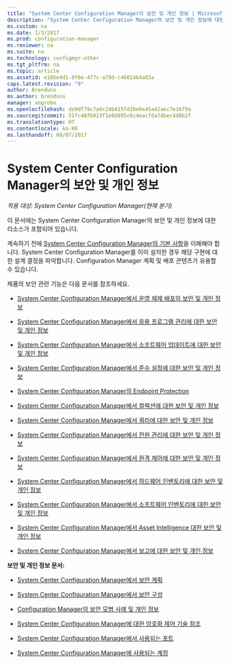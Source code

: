 ```yaml
---
title: "System Center Configuration Manager의 보안 및 개인 정보 | Microsoft 문서"
description: "System Center Configuration Manager의 보안 및 개인 정보에 대한 리소스를 찾습니다."
ms.custom: na
ms.date: 1/3/2017
ms.prod: configuration-manager
ms.reviewer: na
ms.suite: na
ms.technology: configmgr-other
ms.tgt_pltfrm: na
ms.topic: article
ms.assetid: e18be4d1-9f6e-477c-a79d-c46014b4a03a
caps.latest.revision: "9"
author: Brenduns
ms.author: brenduns
manager: angrobe
ms.openlocfilehash: de9df79c7adc24b415fd1be6e45a42aec7e16f9a
ms.sourcegitcommit: 51fc48fb023f1e8d995c6c4eacfda7dbec4d0b2f
ms.translationtype: HT
ms.contentlocale: ko-KR
ms.lasthandoff: 08/07/2017
---
```

# <a name="security-and-privacy-for-system-center-configuration-manager"></a>System Center Configuration Manager의 보안 및 개인 정보

*적용 대상: System Center Configuration Manager(현재 분기)*

이 문서에는 System Center Configuration Manager의 보안 및 개인 정보에 대한 리소스가 포함되어 있습니다.  

 계속하기 전에 [System Center Configuration Manager의 기본 사항](../../../core/understand/fundamentals.md)을 이해해야 합니다. System Center Configuration Manager를 이미 설치한 경우 해당 구현에 대한 설계 결정을 파악합니다. Configuration Manager 계획 및 배포 콘텐츠가 유용할 수 있습니다.  

 제품의 보안 관련 기능은 다음 문서를 참조하세요.  

-   [System Center Configuration Manager에서 운영 체제 배포의 보안 및 개인 정보](../../../osd/plan-design/security-and-privacy-for-operating-system-deployment.md)  

-   [System Center Configuration Manager에서 응용 프로그램 관리에 대한 보안 및 개인 정보](../../../apps/plan-design/security-and-privacy-for-application-management.md)  

-   [System Center Configuration Manager에서 소프트웨어 업데이트에 대한 보안 및 개인 정보](../../../sum/plan-design/security-and-privacy-for-software-updates.md)  

-   [System Center Configuration Manager에서 준수 설정에 대한 보안 및 개인 정보](../../../compliance/plan-design/security-and-privacy-for-compliance-settings.md)  

-   [System Center Configuration Manager의 Endpoint Protection](../../../protect/deploy-use/endpoint-protection.md)  

-   [System Center Configuration Manager에서 컬렉션에 대한 보안 및 개인 정보](../../../core/clients/manage/collections/security-and-privacy-for-collections.md)  

-   [System Center Configuration Manager에서 쿼리에 대한 보안 및 개인 정보](../../../core/servers/manage/security-and-privacy-for-queries.md)  

-   [System Center Configuration Manager에서 전원 관리에 대한 보안 및 개인 정보](../../../core/clients/manage/power/security-and-privacy-for-power-management.md)  

-   [System Center Configuration Manager에서 원격 제어에 대한 보안 및 개인 정보](../../../core/clients/manage/remote-control/security-and-privacy-for-remote-control.md)  

-   [System Center Configuration Manager에서 하드웨어 인벤토리에 대한 보안 및 개인 정보](../../../core/clients/manage/inventory/security-and-privacy-for-hardware-inventory.md)  

-   [System Center Configuration Manager에서 소프트웨어 인벤토리에 대한 보안 및 개인 정보](../../../core/clients/manage/inventory/security-and-privacy-for-software-inventory.md)  

-   [System Center Configuration Manager에서 Asset Intelligence 대한 보안 및 개인 정보](../../../core/clients/manage/asset-intelligence/security-and-privacy-for-asset-intelligence.md)  

-   [System Center Configuration Manager에서 보고에 대한 보안 및 개인 정보](../../../core/servers/manage/security-and-privacy-for-reporting.md)  



 **보안 및 개인 정보 문서:**  

-   [System Center Configuration Manager에서 보안 계획](../../../core/plan-design/security/plan-for-security.md)  

-   [System Center Configuration Manager에서 보안 구성](../../../core/plan-design/security/configure-security.md)  


-   [Configuration Manager의 보안 모범 사례 및 개인 정보](../../../core/plan-design/security/security-best-practices-and-privacy-information.md)  

-   [System Center Configuration Manager에 대한 암호화 제어 기술 참조](../../../protect/deploy-use/cryptographic-controls-technical-reference.md)  

-   [System Center Configuration Manager에서 사용되는 포트](../../../core/plan-design/hierarchy/ports.md)  

-   [System Center Configuration Manager에 사용되는 계정](../../../core/plan-design/hierarchy/accounts.md)  
